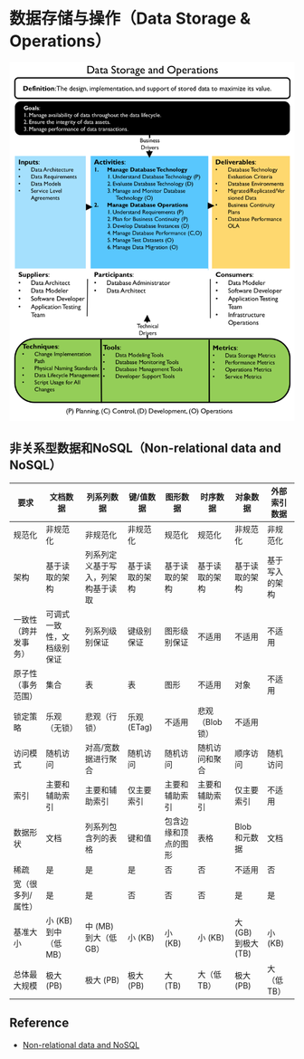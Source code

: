 # 数据存储与操作（Data Storage & Operations）

![Data Storage and Operations](assets/images/data-storage-and-operations/data-storage-and-operations.png)

## 非关系型数据和NoSQL（Non-relational data and NoSQL）

| 要求 | 文档数据 | 列系列数据 | 键/值数据 | 图形数据 | 时序数据 | 对象数据 | 外部索引数据 |
| --- | --- | --- | --- | --- | --- | --- | --- |
| 规范化 | 非规范化 | 非规范化 | 非规范化 | 规范化 | 规范化 | 非规范化 | 非规范化 |
| 架构 | 基于读取的架构 | 列系列定义基于写入，列架构基于读取 | 基于读取的架构 | 基于读取的架构 | 基于读取的架构 | 基于读取的架构 | 基于写入的架构 |
| 一致性（跨并发事务） | 可调式一致性，文档级别保证 | 列系列级别保证 | 键级别保证 | 图形级别保证 | 不适用 | 不适用 | 不适用 |
| 原子性（事务范围） | 集合 | 表 | 表 | 图形 | 不适用 | 对象 | 不适用 |
| 锁定策略 | 乐观（无锁） | 悲观（行锁） | 乐观 (ETag) | 不适用 | 悲观（Blob 锁） | 不适用 |
| 访问模式 | 随机访问 | 对高/宽数据进行聚合 | 随机访问 | 随机访问 | 随机访问和聚合 | 顺序访问 | 随机访问 |
| 索引 | 主要和辅助索引 | 主要和辅助索引 | 仅主要索引 | 主要和辅助索引 | 主要和辅助索引 | 仅主要索引 | 不适用 |
| 数据形状 | 文档 | 列系列包含列的表格 | 键和值 | 包含边缘和顶点的图形 | 表格 | Blob 和元数据 | 文档 |
| 稀疏 | 是 | 是 | 是 | 否 | 否 | 不适用 | 否 |
| 宽（很多列/属性） | 是 | 是 | 否 | 否 | 否 | 是 | 是 |  
| 基准大小 | 小 (KB) 到中（低 MB） | 中 (MB) 到大（低 GB） | 小 (KB) | 小 (KB) | 小 (KB) | 大 (GB) 到极大 (TB) | 小 (KB) |
| 总体最大规模 | 极大 (PB) | 极大 (PB) | 极大 (PB) | 大 (TB) | 大（低 TB）  | 极大 (PB) | 大（低 TB） |

## Reference

- [Non-relational data and NoSQL](https://docs.microsoft.com/en-us/azure/architecture/data-guide/big-data/non-relational-data)